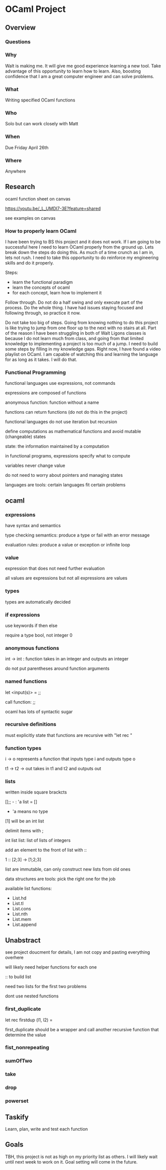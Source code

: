 # OCaml Project

## Overview

### Questions

### Why

Walt is making me. It will give me good experience learning a new tool. Take advantage of this opportunity to learn how to learn. Also, boosting confidence that I am a great computer engineer and can solve problems.

### What

Writing specified OCaml functions

### Who

Solo but can work closely with Matt

### When

Due Friday April 26th

### Where

Anywhere

## Research

ocaml function sheet on canvas

https://youtu.be/_L_UMDI7-3E?feature=shared

see examples on canvas

### How to properly learn OCaml

I have been trying to BS this project and it does not work. If I am going to be successful here I need to learn OCaml properly from the ground up. Lets break down the steps do doing this. As much of a time crunch as I am in, lets not rush. I need to take this opportunity to do reinforce my engineering skills and do it properly.

Steps:
- learn the functional paradigm
- learn the concepts of ocaml
- for each concept, learn how to implement it

Follow through. Do not do a half swing and only execute part of the process. Do the whole thing. I have had issues staying focused and following through, so practice it now.

Do not take too big of steps. Going from knowing nothing to do this project is like trying to jump from one floor up to the next with no stairs at all. Part of the reason I have been struggling in both of Walt Ligons classes is because I do not learn much from class, and going from that limited knowledge to implementing a project is too much of a jump. I need to build some steps by filling in my knowledge gaps. Right now, I have found a video playlist on OCaml. I am capable of watching this and learning the language for as long as it takes. I will do that.

### Functional Programming

functional languages use expressions, not commands

expressions are composed of functions

anonymous function: function without a name

functions can return functions (do not do this in the project)

functional languages do not use iteration but recursion

define computations as mathematical functions and avoid mutable (changeable) states

state: the information maintained by a computation

in functional programs, expressions specify what to compute

variables never change value

do not need to worry about pointers and managing states

languages are tools: certain languages fit certain problems

## ocaml

### expressions

have syntax and semantics

type checking semantics: produce a type or fail with an error message

evaluation rules: produce a value or exception or infinite loop

### value

expression that does not need further evaluation

all values are expressions but not all expressions are values

### types

types are automatically decided

### if expressions

use keywords if <cond1> then <code1> else <code2>

require a type bool, not integer 0

### anonymous functions

int -> int : function takes in an integer and outputs an integer

do not put parentheses around function arguments

### named functions

let <function name> <input(s)> = <expression>;;

call function: <function name> <args>;;

ocaml has lots of syntactic sugar

### recursive definitions

must explicitly state that functions are recursive with "let rec <name>"

### function types

i -> o represents a function that inputs type i and outputs type o

t1 -> t2 -> out takes in t1 and t2 and outputs out

### lists

written inside square brackcts

[];; - : 'a list = []
- 'a means no type

[1] will be an int list

delimit items with ;

int list list: list of lists of integers

add an element to the front of  list with ::

1 :: [2;3] -> [1;2;3]

list are immutable, can only construct new lists from old ones

data structures are tools: pick the right one for the job

available list functions:
- List.hd
- List.tl
- List.cons
- List.nth
- List.mem
- List.append

## Unabstract

see project doucment for details, I am not copy and pasting everything overhere

will likely need helper functions for each one

:: to build list

need two lists for the first two problems

dont use nested functions

### first_duplicate

let rec firstdup (l1, l2) =

first_duplicate should be a wrapper and call another recursive function that determine the value



### fist_nonrepeating

### sumOfTwo

### take

### drop

### powerset

## Taskify

Learn, plan, write and test each function

## Goals

TBH, this project is not as high on my priority list as others. I will likely wait until next week to work on it. Goal setting will come in the future.
